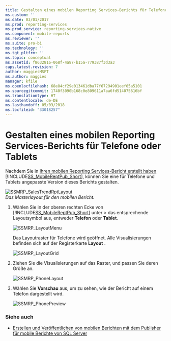 ```yaml
---
title: Gestalten eines mobilen Reporting Services-Berichts für Telefone oder Tablets | Microsoft-Dokumentation
ms.custom: ''
ms.date: 03/01/2017
ms.prod: reporting-services
ms.prod_service: reporting-services-native
ms.component: mobile-reports
ms.reviewer: ''
ms.suite: pro-bi
ms.technology: ''
ms.tgt_pltfrm: ''
ms.topic: conceptual
ms.assetid: f8632816-068f-4a87-b15a-779387f3d3a3
caps.latest.revision: 7
author: maggiesMSFT
ms.author: maggies
manager: kfile
ms.openlocfilehash: 68e84cf29e013461dba77f67294901eef05a5101
ms.sourcegitcommit: 1740f3090b168c0e809611a7aa6fd514075616bf
ms.translationtype: HT
ms.contentlocale: de-DE
ms.lasthandoff: 05/03/2018
ms.locfileid: "33018257"
---
```

# <a name="lay-out-a-reporting-services-mobile-report-for-phone-or-tablet"></a>Gestalten eines mobilen Reporting Services-Berichts für Telefone oder Tablets
Nachdem Sie in [Ihren mobilen Reporting Services-Bericht erstellt haben](../../reporting-services/mobile-reports/create-a-reporting-services-mobile-report.md) [!INCLUDE[SS_MobileReptPub_Short](../../includes/ss-mobilereptpub-long.md)], können Sie eine für Telefone und Tablets angepasste Version dieses Berichts gestalten.  
  
![SSMRP_SalesTrendRptLayout](../../reporting-services/mobile-reports/media/ssmrp-salestrendrptlayout.png)   
*Das Masterlayout für den mobilen Bericht.*  
  
1. Wählen Sie in der oberen rechten Ecke von [!INCLUDE[SS_MobileReptPub_Short](../../includes/ss-mobilereptpub-short.md)] unter > das entsprechende Layoutsymbol aus, entweder **Telefon** oder **Tablet**.  
  
   ![SSMRP_LayoutMenu](../../reporting-services/mobile-reports/media/ssmrp-layoutmenu.png)  
     
   Das Layoutraster für Telefone wird geöffnet. Alle Visualisierungen befinden sich auf der Registerkarte **Layout** .  
     
   ![SSMRP_LayoutGrid](../../reporting-services/mobile-reports/media/ssmrp-layoutgrid.png)  
     
2. Ziehen Sie die Visualisierungen auf das Raster, und passen Sie deren Größe an.  
  
   ![SSMRP_PhoneLayout](../../reporting-services/mobile-reports/media/ssmrp-phonelayout.png)  
     
3. Wählen Sie **Vorschau** aus, um zu sehen, wie der Bericht auf einem Telefon dargestellt wird.  
  
   ![SSMRP_PhonePreview](../../reporting-services/mobile-reports/media/ssmrp-phonepreview.png)  
  
### <a name="see-also"></a>Siehe auch  
- [Erstellen und Veröffentlichen von mobilen Berichten mit dem Publisher für mobile Berichte von SQL Server](../../reporting-services/mobile-reports/create-mobile-reports-with-sql-server-mobile-report-publisher.md)  
  
  
